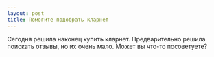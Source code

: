 ```yaml
---
layout: post 
title: Помогите подобрать кларнет 
--- 
```

Сегодня решила наконец купить кларнет. Предварительно решила поискать отзывы, но их очень мало. Может вы что-то посоветуете?